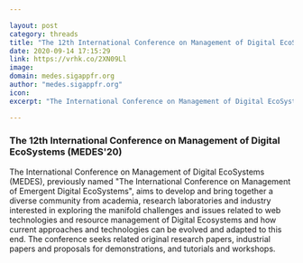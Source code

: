 ```yaml
---

layout: post
category: threads
title: "The 12th International Conference on Management of Digital EcoSystems (MEDES'20)"
date: 2020-09-14 17:15:29
link: https://vrhk.co/2XN09Ll
image: 
domain: medes.sigappfr.org
author: "medes.sigappfr.org"
icon: 
excerpt: "The International Conference on Management of Digital EcoSystems (MEDES), previously named \"The International Conference on Management of Emergent Digital EcoSystems\", aims to develop and bring together a diverse community from academia, research laboratories and industry interested in exploring the manifold challenges and issues related to web technologies and resource management of Digital Ecosystems and how current approaches and technologies can be evolved and adapted to this end. The conference seeks related original research papers, industrial papers and proposals for demonstrations, and tutorials and workshops."

---
```


### The 12th International Conference on Management of Digital EcoSystems (MEDES'20)

The International Conference on Management of Digital EcoSystems (MEDES), previously named "The International Conference on Management of Emergent Digital EcoSystems", aims to develop and bring together a diverse community from academia, research laboratories and industry interested in exploring the manifold challenges and issues related to web technologies and resource management of Digital Ecosystems and how current approaches and technologies can be evolved and adapted to this end. The conference seeks related original research papers, industrial papers and proposals for demonstrations, and tutorials and workshops.